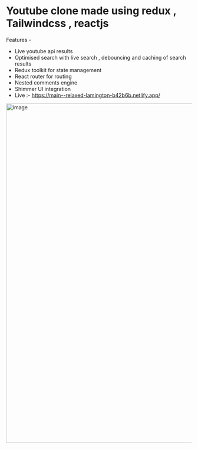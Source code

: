 # Youtube clone made using redux , Tailwindcss , reactjs
Features -
- Live youtube api results
- Optimised search with live search , debouncing and caching of search results
- Redux toolkit for state management
- React router for routing
- Nested comments engine
- Shimmer UI integration
- Live :- https://main--relaxed-lamington-b42b6b.netlify.app/

<img width="919" alt="image" src="https://user-images.githubusercontent.com/36508048/229698045-4397c83c-8ba1-4c41-a68e-f849bd5510de.png">

